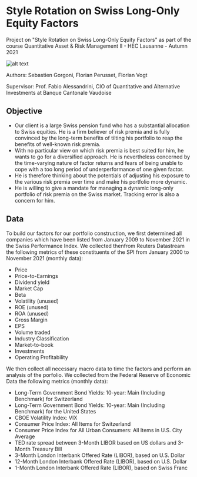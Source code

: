 # Style Rotation on Swiss Long-Only Equity Factors

Project on "Style Rotation on Swiss Long-Only Equity Factors" as part of the course Quantitative Asset & Risk Management II - HEC Lausanne - Autumn 2021

![alt text](https://camo.githubusercontent.com/c327657381291ed9f2e8866cb96ac4861431d9c244b7b14dcf4e1470cbf632da/68747470733a2f2f75706c6f61642e77696b696d656469612e6f72672f77696b6970656469612f636f6d6d6f6e732f7468756d622f612f61332f4845435f4c617573616e6e655f6c6f676f2e7376672f32393370782d4845435f4c617573616e6e655f6c6f676f2e7376672e706e67)

Authors: Sebastien Gorgoni, Florian Perusset, Florian Vogt

Supervisor: Prof. Fabio Alessandrini, CIO of Quantitative and Alternative Investments at Banque Cantonale Vaudoise

## Objective
* Our client is a large Swiss pension fund who has a substantial allocation to Swiss equities. He is a firm believer of risk premia and is fully convinced by the long-term benefits of tilting his portfolio to reap the benefits of well-known risk premia.
* With no particular view on which risk premia is best suited for him, he wants to go for a diversified approach. He is nevertheless concerned by the time-varying nature of factor returns and fears of being unable to cope with a too long period of underperformance of one given factor.
* He is therefore thinking about the potentials of adjusting his exposure to the various risk premia over time and make his portfolio more dynamic.
* He is willing to give a mandate for managing a dynamic long-only portfolio of risk premia on the Swiss market. Tracking error is also a concern for him.

## Data
To build our factors for our portfolio construction, we first determined all companies which have been listed from January 2009 to November 2021 in the Swiss Performance Index. We collected thenfrom Reuters Datastream the following metrics of these constituents of the SPI from January 2000 to November 2021 (monthly data):
* Price
* Price-to-Earnings
* Dividend yield
* Market Cap
* Beta
* Volatility (unused)
* ROE (unused)
* ROA (unused)
* Gross Margin 
* EPS
* Volume traded
* Industry Classification
* Market-to-book 
* Investments
* Operating Profitability
  
We then collect all necessary macro data to time the factors and 
perform an analysis of the porfolio. We collected from the Federal Reserve of 
Economic Data the following metrics (monthly data): 
* Long-Term Government Bond Yields: 10-year: Main (Including Benchmark) for Switzerland
* Long-Term Government Bond Yields: 10-year: Main (Including Benchmark) for the United States
* CBOE Volatility Index: VIX
* Consumer Price Index: All Items for Switzerland
* Consumer Price Index for All Urban Consumers: All Items in U.S. City Average
* TED rate spread between 3-Month LIBOR based on US dollars and 3-Month Treasury Bill
* 3-Month London Interbank Offered Rate (LIBOR), based on U.S. Dollar
* 12-Month London Interbank Offered Rate (LIBOR), based on U.S. Dollar
* 1-Month London Interbank Offered Rate (LIBOR), based on Swiss Franc
